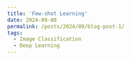 ```yaml
---
title: 'Few-shot Learning'
date: 2024-09-08
permalink: /posts/2024/09/blog-post-1/
tags:
  - Image Classification
  - Deep Learning
---
```

